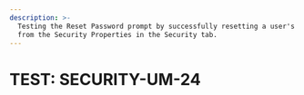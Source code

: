 ```yaml
---
description: >-
  Testing the Reset Password prompt by successfully resetting a user's password
  from the Security Properties in the Security tab.
---
```


# TEST: SECURITY-UM-24

